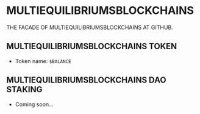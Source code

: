 # MULTIEQUILIBRIUMSBLOCKCHAINS

THE FACADE OF MULTIEQUILIBRIUMSBLOCKCHAINS AT GITHUB.

## MULTIEQUILIBRIUMSBLOCKCHAINS TOKEN

 * Token name: `$BALANCE`

## MULTIEQUILIBRIUMSBLOCKCHAINS DAO STAKING

 * Coming soon...
